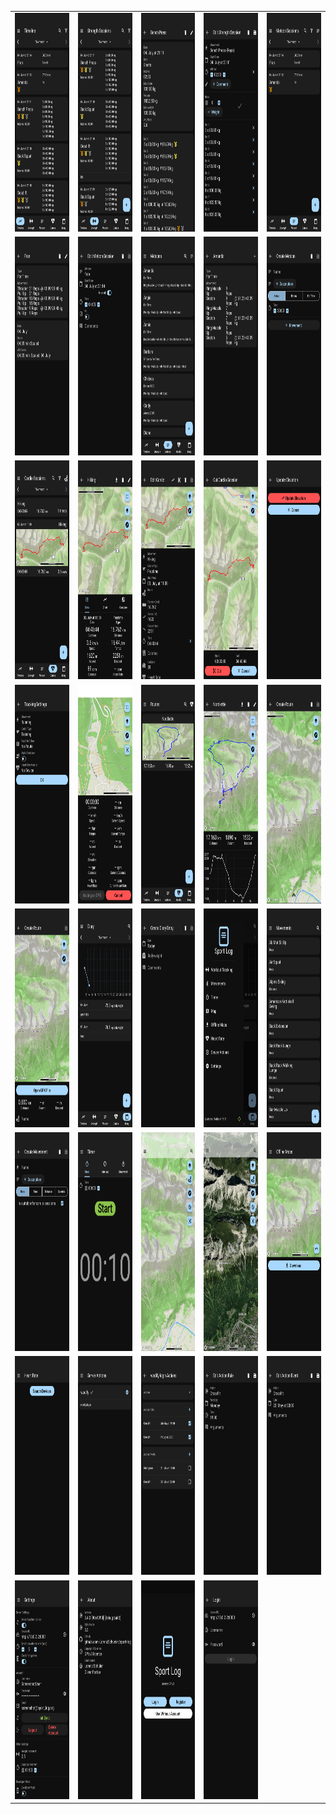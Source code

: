 <table style="display: block; overflow-x: scroll; white-space: nowrap;">
  <tr>
    <td><img src="screenshots/timeline.png" height="350"></td>
    <td><img src="screenshots/strength_overview.png" height="350"></td>
    <td><img src="screenshots/strength_details.png" height="350"></td>
    <td><img src="screenshots/strength_edit.png" height="350"></td>
    <td><img src="screenshots/metcon_session_overview.png" height="350"></td>
  <tr>
  </tr>
    <td><img src="screenshots/metcon_session_details.png" height="350"></td>
    <td><img src="screenshots/metcon_session_edit.png" height="350"></td>
    <td><img src="screenshots/metcon_overview.png" height="350"></td>
    <td><img src="screenshots/metcon_details.png" height="350"></td>
    <td><img src="screenshots/metcon_edit.png" height="350"></td>
  <tr>
  </tr>
    <td><img src="screenshots/cardio_overview.png" height="350"></td>
    <td><img src="screenshots/cardio_details.png" height="350"></td>
    <td><img src="screenshots/cardio_edit.png" height="350"></td>
    <td><img src="screenshots/cardio_cut.png" height="350"></td>
    <td><img src="screenshots/cardio_update_elevation.png" height="350"></td>
  <tr>
  </tr>
    <td><img src="screenshots/tracking_settings.png" height="350"></td>
    <td><img src="screenshots/tracking.png" height="350"></td>
    <td><img src="screenshots/route_overview.png" height="350"></td>
    <td><img src="screenshots/route_details.png" height="350"></td>
    <td><img src="screenshots/route_edit.png" height="350"></td>
  <tr>
  </tr>
    <td><img src="screenshots/route_upload.png" height="350"></td>
    <td><img src="screenshots/diary_overview.png" height="350"></td>
    <td><img src="screenshots/diary_edit.png" height="350"></td>
    <td><img src="screenshots/drawer.png" height="350"></td>
    <td><img src="screenshots/movement_overview.png" height="350"></td>
  <tr>
  </tr>
    <td><img src="screenshots/movement_edit.png" height="350"></td>
    <td><img src="screenshots/timer.png" height="350"></td>
    <td><img src="screenshots/map.png" height="350"></td>
    <td><img src="screenshots/map_satellite.png" height="350"></td>
    <td><img src="screenshots/offline_maps.png" height="350"></td>
  <tr>
  </tr>
    <td><img src="screenshots/heart_rate.png" height="350"></td>
    <td><img src="screenshots/platform_overview.png" height="350"></td>
    <td><img src="screenshots/action_provider_overview.png" height="350"></td>
    <td><img src="screenshots/action_rule_edit.png" height="350"></td>
    <td><img src="screenshots/action_event_edit.png" height="350"></td>
  <tr>
  </tr>
    <td><img src="screenshots/settings.png" height="350"></td>
    <td><img src="screenshots/about.png" height="350"></td>
    <td><img src="screenshots/landing.png" height="350"></td>
    <td><img src="screenshots/login.png" height="350"></td>
  </tr>
</table>
